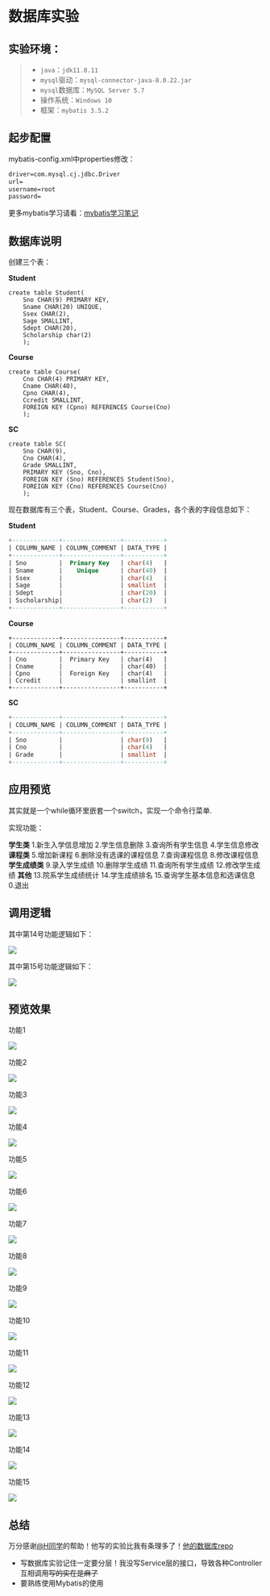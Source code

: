# 数据库实验

## 实验环境：

> * `java`：`jdk11.0.11`
> * `mysql`驱动：`mysql-connector-java-8.0.22.jar`
> * `mysql`数据库：`MySQL Server 5.7`
> * 操作系统：`Windows 10`
> * 框架：`mybatis 3.5.2`

## 起步配置

mybatis-config.xml中properties修改：

```XML
driver=com.mysql.cj.jdbc.Driver
url=
username=root
password=
```

更多mybatis学习请看：[mybatis学习笔记](https://github.com/ferapontqiezi/DataBaseEx/blob/master/mybatis.pdf)

## 数据库说明

创建三个表：

**Student**

```mysql
create table Student(
    Sno CHAR(9) PRIMARY KEY,
    Sname CHAR(20) UNIQUE,
    Ssex CHAR(2),
    Sage SMALLINT,
    Sdept CHAR(20),
    Scholarship char(2)
    );

```

**Course**

```mysql
create table Course(
    Cno CHAR(4) PRIMARY KEY,
    Cname CHAR(40),
    Cpno CHAR(4),
    Ccredit SMALLINT,
    FOREIGN KEY (Cpno) REFERENCES Course(Cno)
    );
```

**SC**

```mysql
create table SC(
    Sno CHAR(9),
    Cno CHAR(4),
    Grade SMALLINT,
    PRIMARY KEY (Sno, Cno),
    FOREIGN KEY (Sno) REFERENCES Student(Sno),
    FOREIGN KEY (Cno) REFERENCES Course(Cno)
    );
```

现在数据库有三个表，Student、Course、Grades，各个表的字段信息如下：

**Student**

~~~sql
+-------------+----------------+-----------+
| COLUMN_NAME | COLUMN_COMMENT | DATA_TYPE |
+-------------+----------------+-----------+
| Sno         |  Primary Key   | char(4)   |
| Sname       |    Unique      | char(40)  |
| Ssex        |                | char(4)   |
| Sage        |                | smallint  |
| Sdept       |                | char(20)  |
| Sscholarship|                | char(2)   |
+-------------+----------------+-----------+
~~~

**Course**

~~~mysql
+-------------+----------------+-----------+
| COLUMN_NAME | COLUMN_COMMENT | DATA_TYPE |
+-------------+----------------+-----------+
| Cno         |  Primary Key   | char(4)   |
| Cname       |                | char(40)  |
| Cpno        |  Foreign Key   | char(4)   |
| Ccredit     |                | smallint  |
+-------------+----------------+-----------+
~~~

**SC**

~~~sql
+-------------+----------------+-----------+
| COLUMN_NAME | COLUMN_COMMENT | DATA_TYPE |
+-------------+----------------+-----------+
| Sno         |                | char(9)   |
| Cno         |                | char(4)   |
| Grade       |                | smallint  |
+-------------+----------------+-----------+
~~~

## 应用预览

其实就是一个while循环里嵌套一个switch，实现一个命令行菜单.

实现功能：

**学生类**
1.新生入学信息增加  2.学生信息删除  3.查询所有学生信息  4.学生信息修改
**课程类**
5.增加新课程  6.删除没有选课的课程信息  7.查询课程信息  8.修改课程信息
**学生成绩类**
9.录入学生成绩  10.删除学生成绩  11.查询所有学生成绩  12.修改学生成绩
**其他**
13.院系学生成绩统计  14.学生成绩排名  15.查询学生基本信息和选课信息  0.退出

## 调用逻辑

其中第14号功能逻辑如下：

![](E:\Developer\ide\idea-projects\DataBaseEx\README\TotalController_getRankBySdept.png)

其中第15号功能逻辑如下：

![](E:\Developer\ide\idea-projects\DataBaseEx\README\TotalController_getImformationBySno.png)

## 预览效果

功能1

![](README/1.png)

功能2

![](README/2.png)

功能3

![](README/3.png)

功能4

![](README/4.png)

功能5

![](README/5.png)

功能6

![](README/6.png)

功能7

![](README/7.png)

功能8

![](README/8.png)

功能9

![](README/9.png)

功能10

![](README/10.png)

功能11

![](README/11.png)

功能12

![](README/12.png)

功能13

![](README/13.png)

功能14

![](README/14.png)

功能15

![](README/15.png)

## 总结

万分感谢[@H同学](https://github.com/AHawkeye)的帮助！他写的实验比我有条理多了！[他的数据库repo](https://github.com/AHawkeye/DataBaseLab)

- 写数据库实验记住一定要分层！我没写Service层的接口，导致各种Controller互相调用~~写的实在是麻了~~
- 要熟练使用Mybatis的使用

